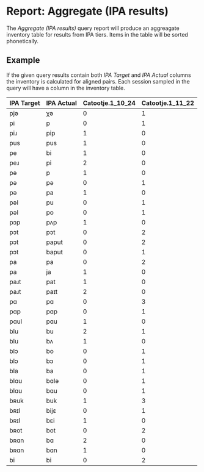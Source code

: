 # Report: Aggregate (IPA results)

The *Aggregate (IPA results)* query report will produce an aggreagate inventory table for results from IPA tiers.  Items in the table will be sorted phonetically.

## Example

If the given query results contain both *IPA Target* and *IPA Actual* columns the inventory is calculated for aligned pairs.  Each session sampled in the query will have a column in the inventory table.

| IPA Target | IPA Actual | Catootje.1_10_24 | Catootje.1_11_22 |
| --- | --- | --- | --- |
| pjə | χə | 0 | 1 |
| pi | p | 0 | 1 |
| piɹ | pip | 1 | 0 |
| pus | pus | 1 | 0 |
| pe | bi | 1 | 0 |
| peɹ | pi | 2 | 0 |
| pə | p | 1 | 0 |
| pə | pə | 0 | 1 |
| pə | pa | 1 | 0 |
| pəl | pu | 0 | 1 |
| pəl | po | 0 | 1 |
| pɔp | pʌp | 1 | 0 |
| pɔt | pɔt | 0 | 2 |
| pɔt | paput | 0 | 2 |
| pɔt | baput | 0 | 1 |
| pa | pa | 0 | 2 |
| pa | ja | 1 | 0 |
| paɹt | pat | 1 | 0 |
| paɹt | paɪt | 2 | 0 |
| pɑ | pɑ | 0 | 3 |
| pɑp | pɑp | 0 | 1 |
| pɑul | pɑu | 1 | 0 |
| blu | bu | 2 | 1 |
| blu | bʌ | 1 | 0 |
| blɔ | bo | 0 | 1 |
| blɔ | bɔ | 0 | 1 |
| bla | ba | 0 | 1 |
| blɑu | bɑlə | 0 | 1 |
| blɑu | bɑu | 0 | 1 |
| bʀuk | buk | 1 | 3 |
| bʀɪl | bijɛ | 0 | 1 |
| bʀɪl | bɛi | 1 | 0 |
| bʀot | bot | 0 | 2 |
| bʀɑn | bɑ | 2 | 0 |
| bʀɑn | bɑn | 1 | 0 |
| bi | bi | 0 | 2 |